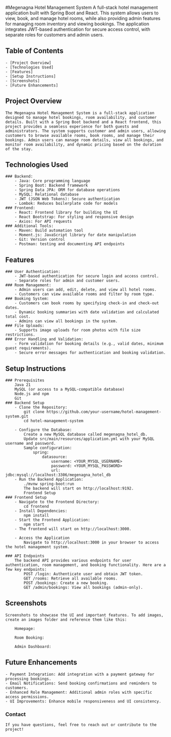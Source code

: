 #Megenagna Hotel Management System
	A full-stack hotel management application built with Spring Boot and React. This system allows users to view, book, and manage hotel rooms, while also providing admin features for managing room inventory and viewing bookings. The application integrates JWT-based authentication for secure access control, with separate roles for customers and admin users.

## Table of Contents
	- [Project Overview]
	- [Technologies Used]
	- [Features]
	- [Setup Instructions]
	- [Screenshots]
    - [Future Enhancements]

## Project Overview
	The Megenagna Hotel Management System is a full-stack application designed to manage hotel bookings, room availability, and customer details. Built with a Spring Boot backend and a React frontend, this project provides a seamless experience for both guests and administrators. The system supports customer and admin users, allowing customers to browse available rooms, book rooms, and manage their bookings. Admin users can manage room details, view all bookings, and monitor room availability, and dynamic pricing based on the duration of the stay.

## Technologies Used
	### Backend:
		- Java: Core programming language
		- Spring Boot: Backend framework
		- Spring Data JPA: ORM for database operations
		- MySQL: Relational database
		- JWT (JSON Web Tokens): Secure authentication
		- Lombok: Reduces boilerplate code for models
	### Frontend:
		- React: Frontend library for building the UI
		- React Bootstrap: For styling and responsive design
		- Axios: For API requests
	### Additional Tools:
		- Maven: Build automation tool
		- Moment.js: JavaScript library for date manipulation
		- Git: Version control
		- Postman: testing and documenting API endpoints
## Features
	### User Authentication:
		- JWT-based authentication for secure login and access control.
		- Separate roles for admin and customer users.
	### Room Management:
		- Admin users can add, edit, delete, and view all hotel rooms.
		- Customers can view available rooms and filter by room type.
	### Booking System:
		- Customers can book rooms by specifying check-in and check-out dates.
		- Dynamic booking summaries with date validation and calculated total cost.
		- Admins can view all bookings in the system.
	### File Uploads:
		- Supports image uploads for room photos with file size restrictions.
	### Error Handling and Validation:
		- Form validation for booking details (e.g., valid dates, minimum guest requirements).
		- Secure error messages for authentication and booking validation. 

## Setup Instructions
	### Prerequisites
		Java 21
		MySQL (or access to a MySQL-compatible database)
		Node.js and npm
		Git
	### Backend Setup
		- Clone the Repository:
			git clone https://github.com/your-username/hotel-management-system.git
			cd hotel-management-system

		- Configure the Database:
			Create a new MySQL database called megenagna_hotel_db.
			Update src/main/resources/application.yml with your MySQL username and password.
			Sample configuration:
				spring:
		  			datasource:
		    			username: <YOUR_MYSQL_USERNAME>
		    			password: <YOUR_MYSQL_PASSWORD>
		    			url: jdbc:mysql://localhost:3306/megenagna_hotel_db
		- Run the Backend Application:
			./mvnw spring-boot:run
			The backend will start on http://localhost:9192.
			Frontend Setup
	### Frontend Setup
		- Navigate to the Frontend Directory:
			cd frontend
		- Install Dependencies:
			npm install
		- Start the Frontend Application:
			npm start
		- The frontend will start on http://localhost:3000.

        - Access the Application
	        Navigate to http://localhost:3000 in your browser to access the hotel management system.

    ### API Endpoints
	    The backend API provides various endpoints for user authentication, room management, and booking functionality. Here are a few key endpoints:
    		POST /login: Authenticate user and obtain JWT token.
    		GET /rooms: Retrieve all available rooms.
    		POST /bookings: Create a new booking.
    		GET /admin/bookings: View all bookings (admin-only).

## Screenshots
	Screenshots to showcase the UI and important features. To add images, create an images folder and reference them like this:

		Homepage:

		Room Booking:

		Admin Dashboard:

## Future Enhancements
	- Payment Integration: Add integration with a payment gateway for processing bookings.
	- Email Notifications: Send booking confirmations and reminders to customers.
	- Enhanced Role Management: Additional admin roles with specific access permissions.
	- UI Improvements: Enhance mobile responsiveness and UI consistency.

### Contact
    If you have questions, feel free to reach out or contribute to the project!
